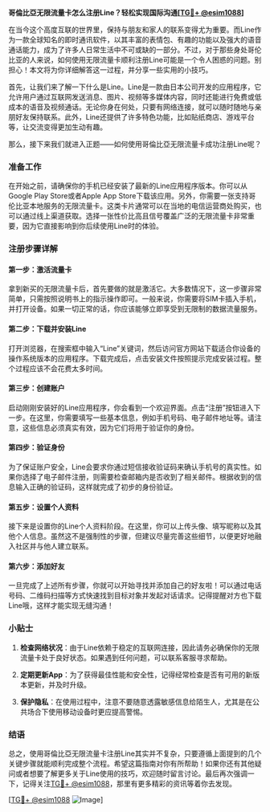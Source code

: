 **哥倫比亞无限流量卡怎么注册Line？轻松实现国际沟通[[TG💪+ @esim1088](https://t.me/s/esim1088)]**

在当今这个高度互联的世界里，保持与朋友和家人的联系变得尤为重要。而Line作为一款全球知名的即时通讯软件，以其丰富的表情包、有趣的功能以及强大的语音通话能力，成为了许多人日常生活中不可或缺的一部分。不过，对于那些身处哥伦比亚的人来说，如何使用无限流量卡顺利注册Line可能是一个令人困惑的问题。别担心！本文将为你详细解答这一过程，并分享一些实用的小技巧。

首先，让我们来了解一下什么是Line。Line是一款由日本公司开发的应用程序，它允许用户通过互联网发送消息、图片、视频等多媒体内容，同时还能进行免费或低成本的语音及视频通话。无论你身在何处，只要有网络连接，就可以随时随地与亲朋好友保持联系。此外，Line还提供了许多特色功能，比如贴纸商店、游戏平台等，让交流变得更加生动有趣。

那么，接下来我们就进入正题——如何使用哥倫比亞无限流量卡成功注册Line呢？

### 准备工作

在开始之前，请确保你的手机已经安装了最新的Line应用程序版本。你可以从Google Play Store或者Apple App Store下载该应用。另外，你需要一张支持哥伦比亚本地服务的无限流量卡。这类卡片通常可以在当地的电信运营商处购买，也可以通过线上渠道获取。选择一张性价比高且信号覆盖广泛的无限流量卡非常重要，因为它直接影响到你后续使用Line时的体验。

### 注册步骤详解

#### 第一步：激活流量卡
拿到新买的无限流量卡后，首先要做的就是激活它。大多数情况下，这一步骤非常简单，只需按照说明书上的指示操作即可。一般来说，你需要将SIM卡插入手机，并打开设备。如果一切正常的话，你应该能够立即享受到无限制的数据流量服务。

#### 第二步：下载并安装Line
打开浏览器，在搜索框中输入“Line”关键词，然后访问官方网站下载适合你设备的操作系统版本的应用程序。下载完成后，点击安装文件按照提示完成安装过程。整个过程应该不会花费太多时间。

#### 第三步：创建账户
启动刚刚安装好的Line应用程序，你会看到一个欢迎界面。点击“注册”按钮进入下一步。在这里，你需要填写一些基本信息，例如手机号码、电子邮件地址等。请注意，这些信息必须真实有效，因为它们将用于验证你的身份。

#### 第四步：验证身份
为了保证账户安全，Line会要求你通过短信接收验证码来确认手机号的真实性。如果你选择了电子邮件注册，则需要检查邮箱内是否收到了相关邮件。根据收到的信息输入正确的验证码，这样就完成了初步的身份验证。

#### 第五步：设置个人资料
接下来是设置你的Line个人资料阶段。在这里，你可以上传头像、填写昵称以及其他个人信息。虽然这不是强制性的步骤，但建议尽量完善这些细节，以便更好地融入社区并与他人建立联系。

#### 第六步：添加好友
一旦完成了上述所有步骤，你就可以开始寻找并添加自己的好友啦！可以通过电话号码、二维码扫描等方式快速找到目标对象并发起对话请求。记得提醒对方也下载Line哦，这样才能实现无缝沟通！

### 小贴士

1. **检查网络状况**：由于Line依赖于稳定的互联网连接，因此请务必确保你的无限流量卡处于良好状态。如果遇到任何问题，可以联系客服寻求帮助。
   
2. **定期更新App**：为了获得最佳性能和安全性，记得经常检查是否有可用的新版本更新，并及时升级。

3. **保护隐私**：在使用过程中，注意不要随意透露敏感信息给陌生人，尤其是在公共场合下使用移动设备时更应提高警惕。

### 结语

总之，使用哥倫比亞无限流量卡注册Line其实并不复杂，只要遵循上面提到的几个关键步骤就能顺利完成整个流程。希望这篇指南对你有所帮助！如果你还有其他疑问或者想要了解更多关于Line使用的技巧，欢迎随时留言讨论。最后再次强调一下，记得关注[TG💪+ @esim1088](https://t.me/s/esim1088)，那里有更多精彩的资讯等着你去发现。

[[TG💪+ @esim1088](https://t.me/s/esim1088) ![Image](https://i.postimg.cc/4NQfJmqS/Snipaste-2025-05-13-00-14-12.png)]